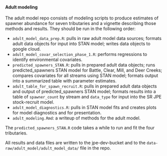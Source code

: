 #### Adult modeling

The adult model repo consists of modeling scripts to produce estimates of spawner abundance for seven tributaries and a vignette describing those methods and results. They should be run in the following order: 

* `adult_model_data_prep.R`: pulls in raw adult model data sources; formats adult data objects for input into STAN model; writes data objects to google cloud.
* `adult_model_covar_selection_phase_1.R`: performs regressions to identify environmental covariates.
* `predicted_spawners_STAN.R`: pulls in prepared adult data objects; runs predicted_spawners STAN model for Battle, Clear, Mill, and Deer Creeks; compares covariates for all streams using STAN model; formats output into a summarized table with parameter estimates. 
* `adult_table_for_spawn_recruit.R`: pulls in prepared adult data objects and output of predicted_spawners STAN model; formats results into a table of `spawner_count` by stream and `data_type` for input into the SR JPE stock-recruit model.
* `adult_model_diagnostics.R`: pulls in STAN model fits and creates plots for model diagnostics and for presentation.
* `adult_modeling.Rmd`: a writeup of methods for the adult model.

The `predicted_spawners_STAN.R` code takes a while to run and fit the four tributaries.

All results and data files are written to the jpe-dev-bucket and to the `data-raw/adult_model/adult_model_data/` file in the repo.
